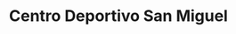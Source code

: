 ---
title: "Centro Deportivo San Miguel"
url: /san-miguel-petapa/centro-deportivo-san-miguel/
shop: deportes
---